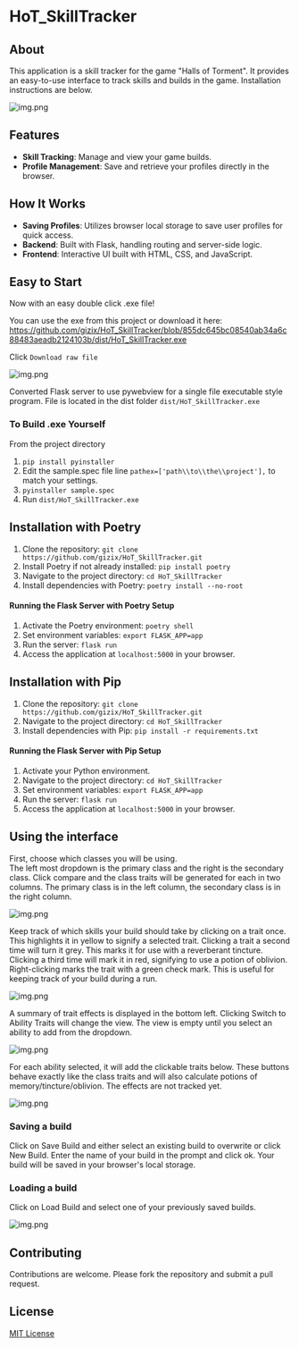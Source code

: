 # HoT_SkillTracker

## About
This application is a skill tracker for the game "Halls of Torment".
It provides an easy-to-use interface to track skills and builds in the game.
Installation instructions are below.

![img.png](app/static/images/readme_about.png)

## Features
- **Skill Tracking**: Manage and view your game builds.
- **Profile Management**: Save and retrieve your profiles directly in the browser.

## How It Works
- **Saving Profiles**: Utilizes browser local storage to save user profiles for quick access.
- **Backend**: Built with Flask, handling routing and server-side logic.
- **Frontend**: Interactive UI built with HTML, CSS, and JavaScript.

## Easy to Start
Now with an easy double click .exe file! 

You can use the exe from this project or download it here:
https://github.com/gizix/HoT_SkillTracker/blob/855dc645bc08540ab34a6c88483aeadb2124103b/dist/HoT_SkillTracker.exe

Click `Download raw file`

![img.png](app/static/images/readme_download_exe.png)

Converted Flask server to use pywebview for a single file executable style program.
File is located in the dist folder `dist/HoT_SkillTracker.exe`

### To Build .exe Yourself
From the project directory
1. `pip install pyinstaller`
2. Edit the sample.spec file line `pathex=['path\\to\\the\\project'],` to match your settings.
3. `pyinstaller sample.spec`
4. Run `dist/HoT_SkillTracker.exe`

## Installation with Poetry
1. Clone the repository: `git clone https://github.com/gizix/HoT_SkillTracker.git`
2. Install Poetry if not already installed: `pip install poetry`
3. Navigate to the project directory: `cd HoT_SkillTracker`
4. Install dependencies with Poetry: `poetry install --no-root`
#### Running the Flask Server with Poetry Setup
1. Activate the Poetry environment: `poetry shell`
2. Set environment variables: `export FLASK_APP=app`
3. Run the server: `flask run`
4. Access the application at `localhost:5000` in your browser.

## Installation with Pip
1. Clone the repository: `git clone https://github.com/gizix/HoT_SkillTracker.git`
2. Navigate to the project directory: `cd HoT_SkillTracker`
3. Install dependencies with Pip: `pip install -r requirements.txt`
#### Running the Flask Server with Pip Setup
1. Activate your Python environment.
2. Navigate to the project directory: `cd HoT_SkillTracker`
3. Set environment variables: `export FLASK_APP=app`
4. Run the server: `flask run`
5. Access the application at `localhost:5000` in your browser.

## Using the interface
First, choose which classes you will be using.  
The left most dropdown is the primary class and the right is the secondary class.
Click compare and the class traits will be generated for each in two columns.
The primary class is in the left column, the secondary class is in the right column.

![img.png](app/static/images/readme_using_interface_1.png)

Keep track of which skills your build should take by clicking on a trait once.
This highlights it in yellow to signify a selected trait.
Clicking a trait a second time will turn it grey.  This marks it for use with a reverberant tincture.
Clicking a third time will mark it in red, signifying to use a potion of oblivion.
Right-clicking marks the trait with a green check mark.  This is useful for keeping track of your build during a run.

![img.png](app/static/images/readme_using_interface_2.png)

A summary of trait effects is displayed in the bottom left.
Clicking Switch to Ability Traits will change the view.
The view is empty until you select an ability to add from the dropdown.

![img.png](app/static/images/readme_using_interface_3.png)

For each ability selected, it will add the clickable traits below.
These buttons behave exactly like the class traits and will also calculate potions of memory/tincture/oblivion.
The effects are not tracked yet.

![img.png](app/static/images/readme_using_interface_4.png)


### Saving a build
Click on Save Build and either select an existing build to overwrite or click New Build.
Enter the name of your build in the prompt and click ok.  Your build will be saved in your browser's local storage.

### Loading a build
Click on Load Build and select one of your previously saved builds.

![img.png](app/static/images/readme_load_build.png)

## Contributing
Contributions are welcome. Please fork the repository and submit a pull request.

## License
[MIT License](LICENSE)
